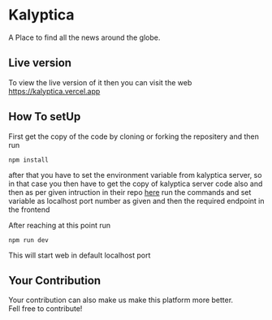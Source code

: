 # Kalyptica 
A Place to find all the news around the globe.

## Live version
To view the live version of it then you can visit the web https://kalyptica.vercel.app 

## How To setUp
First get the copy of the code by cloning or forking the repositery and then run  
  
`npm install`  
  
after that you have to set the environment variable from kalyptica server, so in that case you then have to get the copy of kalyptica server code also and then as per given intruction in their repo [here](https://github.com/Dawood-0007/News-Site-Backend-And-Admin) run the commands and set variable as localhost port number as given and then the required endpoint in the frontend  

After reaching at this point run  
  
`npm run dev`  
  
This will start web in default localhost port

## Your Contribution
Your contribution can also make us make this platform more better.  
Fell free to contribute!